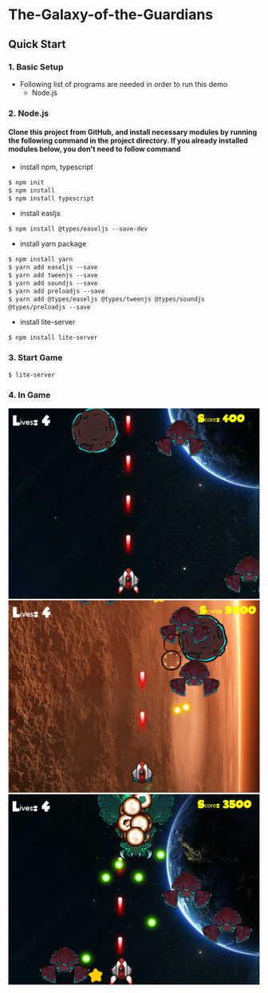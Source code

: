 
# The-Galaxy-of-the-Guardians


## Quick Start
### 1. Basic Setup
* Following list of programs are needed in order to run this demo
    * Node.js

### 2. Node.js
#### Clone this project from GitHub, and install necessary modules by running the following command in the project directory. If you already installed modules below, you don't need to follow command

* install npm, typescript

```
$ npm init
$ npm install
$ npm install typescript 
```
* install easljs
```
$ npm install @types/easeljs --save-dev

```
* install yarn package
```
$ npm install yarn 
$ yarn add easeljs --save
$ yarn add tweenjs --save
$ yarn add soundjs --save
$ yarn add preloadjs --save
$ yarn add @types/easeljs @types/tweenjs @types/soundjs @types/preloadjs --save
```
* install lite-server
```
$ npm install lite-server 
```

### 3. Start Game
```
$ lite-server
```
### 4. In Game
![alt text](Assets/inGameImg/pro2-1.png)
![alt text](Assets/inGameImg/pro2-2.png)
![alt text](Assets/inGameImg/pro2-3.png)
